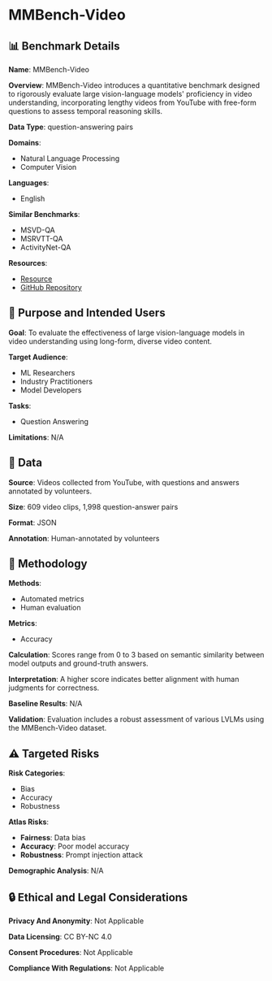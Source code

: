 # MMBench-Video

## 📊 Benchmark Details

**Name**: MMBench-Video

**Overview**: MMBench-Video introduces a quantitative benchmark designed to rigorously evaluate large vision-language models' proficiency in video understanding, incorporating lengthy videos from YouTube with free-form questions to assess temporal reasoning skills.

**Data Type**: question-answering pairs

**Domains**:
- Natural Language Processing
- Computer Vision

**Languages**:
- English

**Similar Benchmarks**:
- MSVD-QA
- MSRVTT-QA
- ActivityNet-QA

**Resources**:
- [Resource](https://huggingface.co/datasets/opencompass/MMBench-Video)
- [GitHub Repository](https://github.com/open-compass/VLMEvalKit)

## 🎯 Purpose and Intended Users

**Goal**: To evaluate the effectiveness of large vision-language models in video understanding using long-form, diverse video content.

**Target Audience**:
- ML Researchers
- Industry Practitioners
- Model Developers

**Tasks**:
- Question Answering

**Limitations**: N/A

## 💾 Data

**Source**: Videos collected from YouTube, with questions and answers annotated by volunteers.

**Size**: 609 video clips, 1,998 question-answer pairs

**Format**: JSON

**Annotation**: Human-annotated by volunteers

## 🔬 Methodology

**Methods**:
- Automated metrics
- Human evaluation

**Metrics**:
- Accuracy

**Calculation**: Scores range from 0 to 3 based on semantic similarity between model outputs and ground-truth answers.

**Interpretation**: A higher score indicates better alignment with human judgments for correctness.

**Baseline Results**: N/A

**Validation**: Evaluation includes a robust assessment of various LVLMs using the MMBench-Video dataset.

## ⚠️ Targeted Risks

**Risk Categories**:
- Bias
- Accuracy
- Robustness

**Atlas Risks**:
- **Fairness**: Data bias
- **Accuracy**: Poor model accuracy
- **Robustness**: Prompt injection attack

**Demographic Analysis**: N/A

## 🔒 Ethical and Legal Considerations

**Privacy And Anonymity**: Not Applicable

**Data Licensing**: CC BY-NC 4.0

**Consent Procedures**: Not Applicable

**Compliance With Regulations**: Not Applicable
